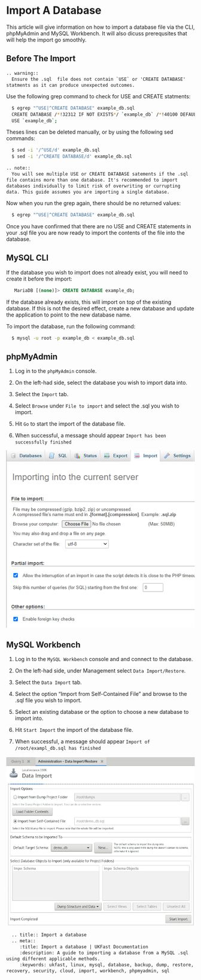 # Import A Database

This article will give information on how to import a database file via the CLI, phpMyAdmin and MySQL Workbench. It will also dicuss prerequsites that will help the import go smoothly.

## Before The Import
```eval_rst
.. warning::
  Ensure the .sql  file does not contain `USE` or 'CREATE DATABASE' statments as it can produce unexpected outcomes.
```

Use the following grep command to check for USE and CREATE statments:
```bash
  $ egrep "^USE|^CREATE DATABASE" example_db.sql
  CREATE DATABASE /*!32312 IF NOT EXISTS*/ `example_db` /*!40100 DEFAULT CHARACTER SET latin1 */;
  USE `example_db`;
```

Theses lines can be deleted manually, or by using the following sed commands:
```bash
  $ sed -i '/^USE/d' example_db.sql
  $ sed -i '/^CREATE DATABASE/d' example_db.sql
```

```eval_rst
.. note::
  You will see multiple USE or CREATE DATABASE satements if the .sql file contains more than one database. It's recommended to import databases individually to limit risk of overwriting or currupting data. This guide assumes you are importing a single database.
```

Now when you run the grep again, there should be no returned values:
```bash
  $ egrep "^USE|^CREATE DATABASE" example_db.sql
```

Once you have confirmed that there are no USE and CREATE statements in your .sql file you are now ready to import the contents of the file into the database.


## MySQL CLI

If the database you wish to import does not already exist, you will need to create it before the import:

```sql
   MariaDB [(none)]> CREATE DATABASE example_db;
```

If the database already exists, this will import on top of the existing database. If this is not the desired effect, create a new database and update the application to point to the new database name.

To import the database, run the following command:

```bash
  $ mysql -u root -p example_db < example_db.sql
```

## phpMyAdmin

1. Log in to the `phpMyAdmin` console.

2. On the left-had side, select the database you wish to import data into.

3. Select the `Import` tab.

4. Select `Browse` under `File to import` and select the .sql you wish to import.

5. Hit `Go` to start the import of the database file.

6. When successful, a message should appear `Import has been successfully finished`

![phpMyAdmin](files/phpmyadmin.PNG)


## MySQL Workbench


1. Log in to the `MySQL Workbench` console and and connect to the database.

2. On the left-had side, under Management select  `Data Import/Restore`.

3. Select the `Data Import` tab.

4. Select the option “Import from Self-Contained File” and browse to the .sql file you wish to import.

5. Select an existing database or the option to choose a new database to import into.

6. Hit `Start Import` the import of the database file.

7. When successful, a message should appear `Import of /root/exampl_db.sql has finished`

![MySQL Workbench](files/workbench.PNG)

```eval_rst
  .. title:: Import a database
  .. meta::
     :title: Import a database | UKFast Documentation
     :description: A guide to importing a database from a MySQL .sql using different applicable methods.
     :keywords: ukfast, linux, mysql, database, backup, dump, restore, recovery, security, cloud, import, workbench, phpmyadmin, sql